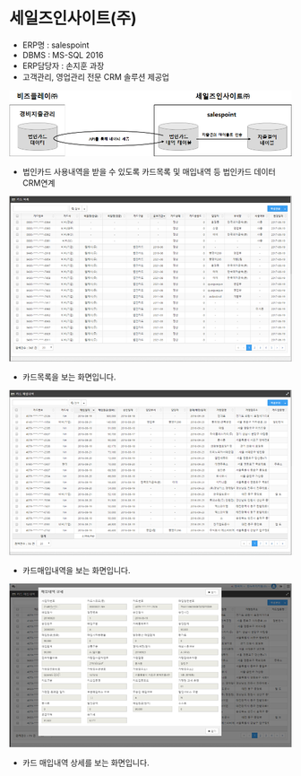 # 세일즈인사이트\(주\)

 - ERP명 : salespoint  
 - DBMS : MS-SQL 2016  
 - ERP담당자 : 손지훈 과장  
 - 고객관리, 영업관리 전문 CRM 솔루션 제공업

![\[&#xADF8;&#xB9BC;1\] &#xAD6C;&#xC131;&#xB3C4;](../../../../.gitbook/assets/image%20%28130%29.png)

 - 법인카드 사용내역을 받을 수 있도록 카드목록 및 매입내역 등 법인카드 데이터 CRM연계

![\[&#xADF8;&#xB9BC;2\] &#xCE74;&#xB4DC;&#xBAA9;&#xB85D; &#xD654;&#xBA74;](../../../../.gitbook/assets/image%20%28227%29.png)

 - 카드목록을 보는 화면입니다.     

![\[&#xADF8;&#xB9BC;3\] &#xCE74;&#xB4DC; &#xB9E4;&#xC785;&#xB0B4;&#xC5ED; &#xD654;&#xBA74;](../../../../.gitbook/assets/image%20%28238%29.png)

 - 카드매입내역을 보는 화면입니다.

![\[&#xADF8;&#xB9BC;4\] &#xB9E4;&#xC785;&#xB0B4;&#xC5ED; &#xC0C1;&#xC138; &#xD654;&#xBA74;](../../../../.gitbook/assets/image%20%28209%29.png)

 - 카드 매입내역 상세를 보는 화면입니다.

